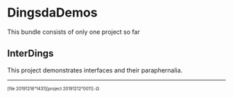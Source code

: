 ﻿# DingsdaDemos

This bundle consists of only one project so far

## InterDings

This project demonstrates interfaces and their paraphernalia.


---
 <sub><sup>[file 20191216°1431][project 20191212°0011]܀Ω</sup></sub>
